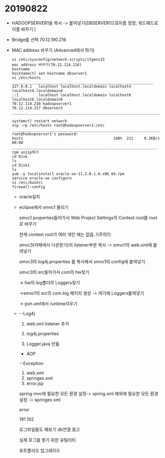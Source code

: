 # 20190822

- HADOOPSERVER1을 복사 -> 붙여넣기(DBSERVER1으로이름 정정; 워드패드로 이름 바꾸기 )

- Bridge를 선택   70.12.190.216

- MAC address 바꾸기 (Advanced에서 하기)

  ``` linux
  vi /etc/sysconfig/network-scripts/ifgens33
  mac address 바꾸기(70.12.114.216)
  hostname
  hostnamectl set-hostname dbserver1
  vi /etc/hosts
  ________________________________________________________________
  127.0.0.1   localhost localhost.localdomain localhost4 localhost4.localdomain4
  ::1         localhost localhost.localdomain localhost6 localhost6.localdomain6
  70.12.114.216 hadoopserver1
  70.12.114.217 dbserver2
  ___________________________________________________________________

  systemctl restart network
  scp -rp /etc/hosts root@hadoopserver1:/etc
  ___________________________________________________________________
  root@hadoopserver1's password: 
  hosts                                         100%  211     0.2KB/s   00:00
  __________________________________________________________________
  rpm unzip하기
  cd Disk
  ls
  cd Disk1
  ls
  yum -y localinstall oracle-xe-11.2.0-1.0.x86_64.rpm
  service oracle-xe configure
  vi /etc/bashrc
  firewall-config
  ```

  - oracle설치 

  - eclipse에서 smvc1 돌리기

    smvc1 properties들어가서 Web Project Settings의 Context root를 root로 바꾸기

    현재 context root가 여러 개인 애는 없음..!(주의!!)

    smvc3(카페에서 다운받기)의 listener부분 복사 -> smvc1의 web.xml에 붙여넣기

    smvc3의 log4j.properties 를 복사해서 smvc1의 config에 붙여넣기

    smvc3의 src들어가서 com의 hw찾기 

    -> hw의 log폴더의 Loggers찾기

    ->smvc1의 src의 com.log 패키지 생성 -> 여기에 Loggers붙여넣기

    -> pon.xml에서 runtime지우기 

  - --Log4j

    1. web.xml
      listener 추가

    2. log4j.properties

    3. Logger.java 만듦
    - AOP

    --Exception
    1. web.xml
    2. springex.xml
    3. error.jsp


    spring mvc에 필요한 모든 환경 설정-> spring.xml
    예외에 필요한 모든 환경 설정 -> springex.xml


    <prop key="java.lang.ArithmeticException">
      error
    </prop>


    191 192

    로그파일들도 해보기 
    db연결 끊고 

    실제 로그를 쌓기 위한 유틸리티


    포트폴리오 업그레이드

    ​